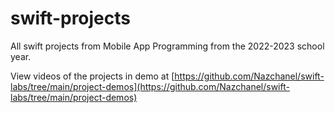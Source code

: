 # swift-projects
All swift projects from Mobile App Programming from the 2022-2023 school year.

View videos of the projects in demo at [https://github.com/Nazchanel/swift-labs/tree/main/project-demos](https://github.com/Nazchanel/swift-labs/tree/main/project-demos)